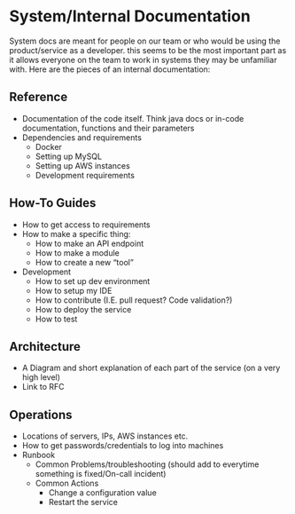 System/Internal Documentation
=============================

System docs are meant for people on our team or who would be using the product/service as a developer. this seems to be the most important part  as it allows everyone on the team to work in systems they may be unfamiliar with.
Here are the pieces of an internal documentation:

## Reference
 * Documentation of the code itself. Think java docs or in-code documentation, functions and their parameters
 * Dependencies and requirements
   * Docker
   * Setting up MySQL
   * Setting up AWS instances
   * Development requirements
## How-To Guides
 * How to get access to requirements
 * How to make a specific thing:
   * How to make an API endpoint
   * How to make a module
   * How to create a new “tool”
 * Development
   * How to set up dev environment
   * How to setup my IDE
   * How to contribute (I.E. pull request? Code validation?)
   * How to deploy the service
   * How to test
## Architecture
 * A Diagram and short explanation of each part of the service (on a very high level)
 * Link to RFC
## Operations
 * Locations of servers, IPs, AWS instances etc.
 * How to get passwords/credentials to log into machines
 * Runbook
   * Common Problems/troubleshooting (should add to everytime something is fixed/On-call incident)
   * Common Actions
     * Change a configuration value
     * Restart the service